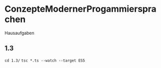 # ConzepteModernerProgammiersprachen
Hausaufgaben

## 1.3
`cd 1.3/`
`tsc *.ts --watch --target ES5`

